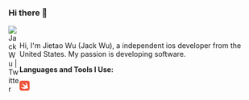 ### Hi there 👋


<a href="https://twitter.com/JackWu199609">
  <img align="left" alt="Jack Wu | Twitter" width="22px" src="https://raw.githubusercontent.com/peterthehan/peterthehan/master/assets/twitter.svg" />
</a>


<br />

Hi, I'm Jietao Wu (Jack Wu), a independent ios developer from the United States. My passion is developing software. 





**Languages and Tools I Use:**  

<code><img height="20" src="https://raw.githubusercontent.com/github/explore/80688e429a7d4ef2fca1e82350fe8e3517d3494d/topics/swift/swift.png"></code>

